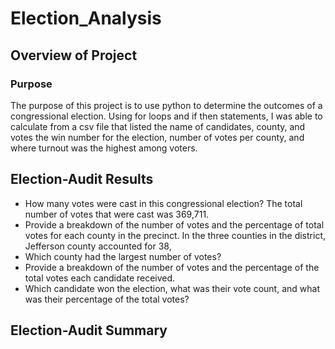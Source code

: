 # Election_Analysis

## Overview of Project

### Purpose

The purpose of this project is to use python to determine the outcomes of a congressional election. Using for loops and if then statements, I was able to calculate from a csv file that listed the name of candidates, county, and votes the win number for the election, number of votes per county, and where turnout was the highest among voters.

## Election-Audit Results

* How many votes were cast in this congressional election?
The total number of votes that were cast was 369,711.
* Provide a breakdown of the number of votes and the percentage of total votes for each county in the precinct.
In the three counties in the district, Jefferson county accounted for 38,
* Which county had the largest number of votes?
* Provide a breakdown of the number of votes and the percentage of the total votes each candidate received.
* Which candidate won the election, what was their vote count, and what was their percentage of the total votes?


## Election-Audit Summary

